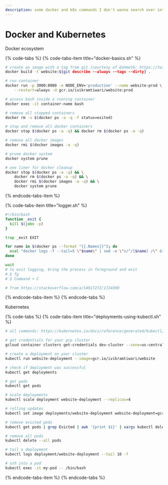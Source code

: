 ```yaml
---
description: some docker and k8s commands I don't wanna search over internet
---
```


# Docker and Kubernetes

 Docker ecosystem

{% code-tabs %}
{% code-tabs-item title="docker-basics.sh" %}
```bash
# create an image with a tag from git (courtesy of @ahmetb: https://twitter.com/ahmetb/status/1154882328813924352)
docker build -t website:${git describe --always --tags --dirty} .

# run container
docker run -p 3000:8080 -e NODE_ENV='production' --name website-prod \
    --restart=always -d gcr.io/ivikramtiwari/website:prod

# access bash inside a running container
docker exec -it container-name bash

# remove all stopped containers
docker rm -v $(docker ps -a -q -f status=exited)

# stop and remove all docker containers
docker stop $(docker ps -a -q) && docker rm $(docker ps -a -q)

# remove all docker images
docker rmi $(docker images -a -q)

# prune docker system
docker system prune

# one liner for docker cleanup
docker stop $(docker ps -a -q) && \
    docker rm $(docker ps -a -q) && \
    docker rmi $(docker images -a -q) && \
    docker system prune
```
{% endcode-tabs-item %}

{% code-tabs-item title="logger.sh" %}
```bash
#!/bin/bash
function _exit {
  kill $(jobs -p)
}

trap _exit EXIT

for name in $(docker ps --format "{{.Names}}"); do
  eval "docker logs -f --tail=5 \"$name\" | sed -e \"s/^/[$name] /\" &";
done

wait
# to exit logging, bring the process in foreground and exit
# $ fg
# $ Command + C

# from https://stackoverflow.com/a/54917272/1724300
```
{% endcode-tabs-item %}
{% endcode-tabs %}

Kubernetes

{% code-tabs %}
{% code-tabs-item title="deployments-using-kubectl.sh" %}
```bash
# all commands: https://kubernetes.io/docs/reference/generated/kubectl/kubectl-commands

# get credentials for your gcp cluster
gcloud container clusters get-credentials dev-cluster --zone=us-central1-f

# create a deployment on your cluster
kubectl run website-deployment --image=gcr.io/ivikramtiwari/website

# check if deployment was successful
kubectl get deployments

# get pods
kubectl get pods

# scale deployments
kubectl scale deployment website-deployment --replicas=4

# rolling updates
kubectl set image deployments/website-deployment website-deployment=gcr.io/ivikramtiwari/website@sha256:$SHA

# remove evicted pods
kubectl get pods | grep Evicted | awk '{print $1}' | xargs kubectl delete pod

# remove all pods
kubectl delete --all pods 

# tail a deployment
kubectl logs deployment/website-deployment --tail 10 -f

# ssh into a pod
kubectl exec -it my-pod -- /bin/bash
```
{% endcode-tabs-item %}
{% endcode-tabs %}



